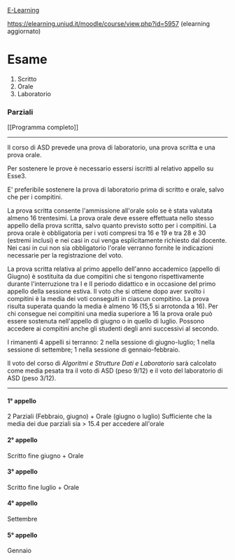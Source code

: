 
[E-Learning](https://elearning.uniud.it/moodle/course/view.php?id=4989)

https://elearning.uniud.it/moodle/course/view.php?id=5957 (elearning aggiornato)

# Esame
1. Scritto 
2. Orale
3. Laboratorio

### Parziali
[[Programma completo]]


---
Il corso di ASD prevede una prova di laboratorio, una prova scritta e una prova orale. 

Per sostenere le prove è necessario essersi iscritti al relativo appello su Esse3.   

E' preferibile sostenere la prova di laboratorio prima di scritto e orale, salvo che per i compitini.

La prova scritta consente l'ammissione all'orale solo se è stata valutata almeno 16 trentesimi. La prova orale deve essere effettuata nello stesso appello della prova scritta, salvo quanto previsto sotto per i compitini. La prova orale è obbligatoria per i voti compresi tra 16 e 19 e tra 28 e 30 (estremi inclusi) e nei casi in cui venga esplicitamente richiesto dal docente. Nei casi in cui non sia obbligatorio l'orale verranno fornite le indicazioni necessarie per la registrazione del voto.

La prova scritta relativa al primo appello dell'anno accademico (appello di Giugno) è sostituita da due compitini che si tengono rispettivamente durante l'interruzione tra I e II periodo didattico e in occasione del primo appello della sessione estiva. Il voto che si ottiene dopo aver svolto i compitini è la media dei voti conseguiti in ciascun compitino. La prova risulta superata quando la media è almeno 16 (15,5 si arrotonda a 16). Per chi consegue nei compitini una media superiore a 16 la prova orale può essere sostenuta nell'appello di giugno o in quello di luglio. Possono accedere ai compitini anche gli studenti degli anni successivi al secondo.

I rimanenti 4 appelli si terranno: 2 nella sessione di giugno-luglio; 1 nella sessione di settembre; 1 nella sessione di gennaio-febbraio.  

Il voto del corso di _Algoritmi e Strutture Dati e Laboratorio_ sarà calcolato come media pesata tra il voto di ASD (peso 9/12) e il voto del laboratorio di ASD (peso 3/12).

---
#### 1° appello
2 Parziali (Febbraio, giugno) + Orale (giugno o luglio)
Sufficiente che la media dei due parziali sia > 15.4 per accedere all'orale 
#### 2° appello
Scritto fine giugno + Orale 
#### 3° appello 
Scritto fine luglio + Orale 
#### 4° appello
Settembre
#### 5° appello
Gennaio
